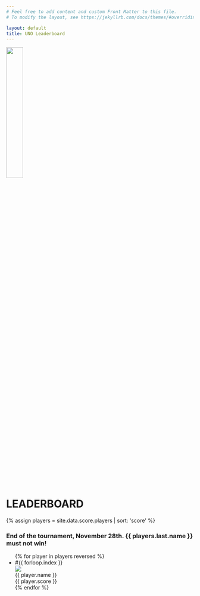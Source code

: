 ```yaml
---
# Feel free to add content and custom Front Matter to this file.
# To modify the layout, see https://jekyllrb.com/docs/themes/#overriding-theme-defaults

layout: default
title: UNO Leaderboard
---
```

<div class="row">
  <img class="rounded mx-auto d-block" src="img/uno.svg" width="30%" height="30%">
</div>

<h1 class="title text-center display-4">LEADERBOARD</h1>
{% assign players = site.data.score.players | sort: 'score' %}
<div class="row">
  <div class="col text-center"><h3>End of the tournament, November 28th. {{ players.last.name }} must not win!</h3></div>  
</div>  



<ul class="list-group-flush leaderboard" style="">
  {% for player in players reversed %}
      <li class="list-group-item">
        <div class="row">
          <div class="col-1">#{{ forloop.index }}</div>
          <div class="col-1"><img class="gravatar" src="http://www.gravatar.com/avatar/{{ player.hash }}?s=60&amp;d=robohash" /></div>
          <div class="col-5">{{ player.name }}</div>
          <div class="col-5 text-right">{{ player.score }}</div>
        </div>      
      </li>
  {% endfor %}
</ul>
